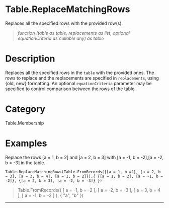 ﻿# Table.ReplaceMatchingRows
Replaces all the specified rows with the provided row(s).
> _function (table as table, replacements as list, optional equationCriteria as nullable any) as table_
# Description 
Replaces all the specified rows in the <code>table</code> with the provided ones. The rows to replace and the replacements are specified in <code>replacements</code>, using {old, new} formatting. 
    An optional <code>equationCriteria</code> parameter may be specified to control comparison between the rows of the table.
# Category 
Table.Membership
# Examples 
Replace the rows [a = 1, b = 2] and [a = 2, b = 3] with [a = -1, b = -2],[a = -2, b = -3] in the table.
```
Table.ReplaceMatchingRows(Table.FromRecords({[a = 1, b =2], [a = 2, b = 3], [a = 3, b = 4], [a = 1, b = 2]}),{ {[a = 1, b = 2], [a = -1, b = -2]}, {[a = 2, b = 3], [a = -2, b = -3]} })
```
> Table.FromRecords({ [
        a = -1,
        b = -2
    ], [
        a = -2,
        b = -3
    ], [
        a = 3,
        b = 4
    ], [
        a = -1,
        b = -2
    ] }, {
    "a",
    "b"
})
***
